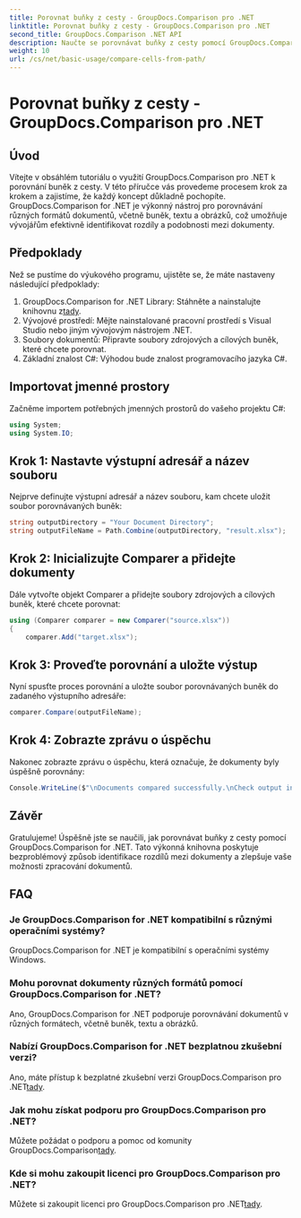 ```yaml
---
title: Porovnat buňky z cesty - GroupDocs.Comparison pro .NET
linktitle: Porovnat buňky z cesty - GroupDocs.Comparison pro .NET
second_title: GroupDocs.Comparison .NET API
description: Naučte se porovnávat buňky z cesty pomocí GroupDocs.Comparison for .NET. Efektivně identifikujte rozdíly mezi dokumenty.
weight: 10
url: /cs/net/basic-usage/compare-cells-from-path/
---
```


# Porovnat buňky z cesty - GroupDocs.Comparison pro .NET

## Úvod
Vítejte v obsáhlém tutoriálu o využití GroupDocs.Comparison pro .NET k porovnání buněk z cesty. V této příručce vás provedeme procesem krok za krokem a zajistíme, že každý koncept důkladně pochopíte. GroupDocs.Comparison for .NET je výkonný nástroj pro porovnávání různých formátů dokumentů, včetně buněk, textu a obrázků, což umožňuje vývojářům efektivně identifikovat rozdíly a podobnosti mezi dokumenty.
## Předpoklady
Než se pustíme do výukového programu, ujistěte se, že máte nastaveny následující předpoklady:
1. GroupDocs.Comparison for .NET Library: Stáhněte a nainstalujte knihovnu z[tady](https://releases.groupdocs.com/comparison/net/).
2. Vývojové prostředí: Mějte nainstalované pracovní prostředí s Visual Studio nebo jiným vývojovým nástrojem .NET.
3. Soubory dokumentů: Připravte soubory zdrojových a cílových buněk, které chcete porovnat.
4. Základní znalost C#: Výhodou bude znalost programovacího jazyka C#.

## Importovat jmenné prostory
Začněme importem potřebných jmenných prostorů do vašeho projektu C#:
```csharp
using System;
using System.IO;
```
## Krok 1: Nastavte výstupní adresář a název souboru
Nejprve definujte výstupní adresář a název souboru, kam chcete uložit soubor porovnávaných buněk:
```csharp
string outputDirectory = "Your Document Directory";
string outputFileName = Path.Combine(outputDirectory, "result.xlsx");
```
## Krok 2: Inicializujte Comparer a přidejte dokumenty
Dále vytvořte objekt Comparer a přidejte soubory zdrojových a cílových buněk, které chcete porovnat:
```csharp
using (Comparer comparer = new Comparer("source.xlsx"))
{
    comparer.Add("target.xlsx");
```
## Krok 3: Proveďte porovnání a uložte výstup
Nyní spusťte proces porovnání a uložte soubor porovnávaných buněk do zadaného výstupního adresáře:
```csharp
comparer.Compare(outputFileName);
```
## Krok 4: Zobrazte zprávu o úspěchu
Nakonec zobrazte zprávu o úspěchu, která označuje, že dokumenty byly úspěšně porovnány:
```csharp
Console.WriteLine($"\nDocuments compared successfully.\nCheck output in {outputDirectory}.");
```

## Závěr
Gratulujeme! Úspěšně jste se naučili, jak porovnávat buňky z cesty pomocí GroupDocs.Comparison for .NET. Tato výkonná knihovna poskytuje bezproblémový způsob identifikace rozdílů mezi dokumenty a zlepšuje vaše možnosti zpracování dokumentů.
## FAQ
### Je GroupDocs.Comparison for .NET kompatibilní s různými operačními systémy?
GroupDocs.Comparison for .NET je kompatibilní s operačními systémy Windows.
### Mohu porovnat dokumenty různých formátů pomocí GroupDocs.Comparison for .NET?
Ano, GroupDocs.Comparison for .NET podporuje porovnávání dokumentů v různých formátech, včetně buněk, textu a obrázků.
### Nabízí GroupDocs.Comparison for .NET bezplatnou zkušební verzi?
 Ano, máte přístup k bezplatné zkušební verzi GroupDocs.Comparison pro .NET[tady](https://releases.groupdocs.com/).
### Jak mohu získat podporu pro GroupDocs.Comparison pro .NET?
Můžete požádat o podporu a pomoc od komunity GroupDocs.Comparison[tady](https://forum.groupdocs.com/c/comparison/12).
### Kde si mohu zakoupit licenci pro GroupDocs.Comparison pro .NET?
 Můžete si zakoupit licenci pro GroupDocs.Comparison pro .NET[tady](https://purchase.groupdocs.com/buy).